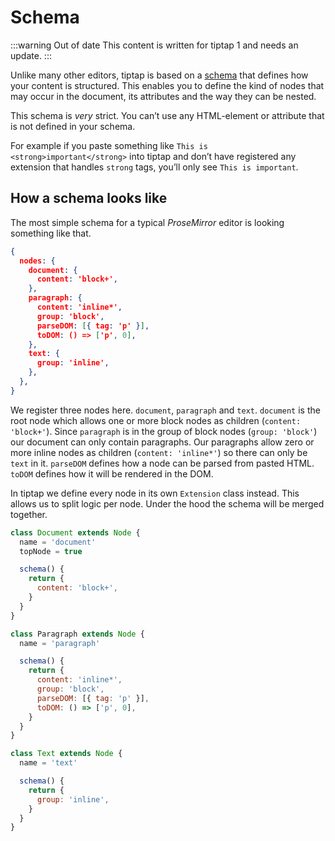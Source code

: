 # Schema

:::warning Out of date
This content is written for tiptap 1 and needs an update.
:::

Unlike many other editors, tiptap is based on a [schema](https://prosemirror.net/docs/guide/#schema) that defines how your content is structured. This enables you to define the kind of nodes that may occur in the document, its attributes and the way they can be nested.

This schema is _very_ strict. You can’t use any HTML-element or attribute that is not defined in your schema.

For example if you paste something like `This is <strong>important</strong>` into tiptap and don’t have registered any extension that handles `strong` tags, you’ll only see `This is important`.

## How a schema looks like

The most simple schema for a typical _ProseMirror_ editor is looking something like that.

```json
{
  nodes: {
    document: {
      content: 'block+',
    },
    paragraph: {
      content: 'inline*',
      group: 'block',
      parseDOM: [{ tag: 'p' }],
      toDOM: () => ['p', 0],
    },
    text: {
      group: 'inline',
    },
  },
}
```

We register three nodes here. `document`, `paragraph` and `text`. `document` is the root node which allows one or more block nodes as children (`content: 'block+'`). Since `paragraph` is in the group of block nodes (`group: 'block'`) our document can only contain paragraphs. Our paragraphs allow zero or more inline nodes as children (`content: 'inline*'`) so there can only be `text` in it. `parseDOM` defines how a node can be parsed from pasted HTML. `toDOM` defines how it will be rendered in the DOM.

In tiptap we define every node in its own `Extension` class instead. This allows us to split logic per node. Under the hood the schema will be merged together.

```js
class Document extends Node {
  name = 'document'
  topNode = true

  schema() {
    return {
      content: 'block+',
    }
  }
}

class Paragraph extends Node {
  name = 'paragraph'

  schema() {
    return {
      content: 'inline*',
      group: 'block',
      parseDOM: [{ tag: 'p' }],
      toDOM: () => ['p', 0],
    }
  }
}

class Text extends Node {
  name = 'text'

  schema() {
    return {
      group: 'inline',
    }
  }
}
```
